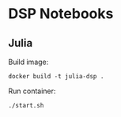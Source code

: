 # DSP Notebooks

## Julia

Build image:
```
docker build -t julia-dsp .
```

Run container:
```
./start.sh
```

